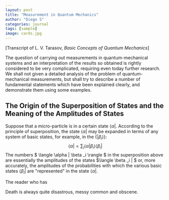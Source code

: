 ```yaml
---
layout: post
title: "Measurement in Quantum Mechanics"
author: "Diego S"
categories: journal
tags: [sample]
image: cards.jpg
---
```

[Transcript of L. V. Tarasov, *Basic Concepts of Quantum Mechanics*]

The question of carrying out measurements in quantum-mechanical systems and an interpretation of the results so obtained is rightly considered to be very complicated, requiring even today further research. We shall not given a detailed analysis of the problem of quantum-mechanical measurements, but shall try to describe a number of fundamental statements which have been explained clearly, and demonstrate them using some examples. 

## The Origin of the Superposition of States and the Meaning of the Amplitudes of States

Suppose that a micro-particle is in a certain state $\langle \alpha|$. According to the principle of superposition, the state $\langle \alpha |$ may be expanded in terms of any system of basic states, for example, in the $\{ | \beta _i \rangle \}$:
$$
\langle \alpha | = \sum _i \langle \alpha | \beta _i \rangle \langle \beta _i |
$$
The numbers $ \langle \alpha | \beta _i \rangle $ in the superposition above are essentially the amplitudes of the states $\langle \beta _i | $ or, more accurately, the amplitudes of the probabilities with which the various basic states $\langle \beta _i |$ are "represented" in the state $\langle \alpha |$.

The reader who has 

Death is always quite disastrous, messy common and obscene.